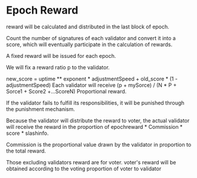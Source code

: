 # Epoch Reward

   reward will be calculated and distributed in the last block of epoch. 

   Count the number of signatures of each validator and convert it into a score, which will eventually participate in the calculation of rewards.

   A fixed reward will be issued for each epoch.

   We will fix a reward ratio p to the validator.

   new_score = uptime ** exponent * adjustmentSpeed + old_score * (1 - adjustmentSpeed)
   Each validator will receive (p + mySorce) / (N * P + Sorce1 + Score2 +...ScoreN) Proportional reward.

   If the validator fails to fulfill its responsibilities, it will be punished through the punishment mechanism.

   Because the validator will distribute the reward to voter, the actual validator will receive the reward in the proportion of epochreward * Commission * score * slashinfo.

   Commission is the proportional value drawn by the validator in proportion to the total reward.

   Those excluding validators reward are for voter.  voter's reward will be obtained according to the voting proportion of voter to validator

   
